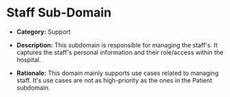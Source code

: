 # Staff Sub-Domain

- **Category:** Support

- **Description:** This subdomain is responsible for managing the staff's. It captures the staff's personal information and their role/access within the hospital.

- **Rationale:** This domain mainly supports use cases related to managing staff. It's use cases are not as high-priority as the ones in the Patient subdomain. 